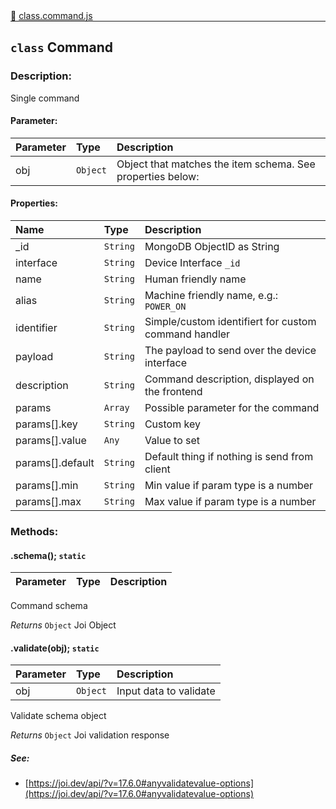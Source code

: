 <div class="mb-0">
    🔗 <a class="source-code" target="_blank"
        href="https://github.com/OpenHausIO/backend/blob/dev/components/devices/class.device.js">class.command.js</a>
</div>
<hr style="margin: 0 !important" />

<!-- CLASS -->

<!-- GENERAL -->
## `class` Command 
### Description:

Single command

<!-- GENERAL -->

<!-- PARAMETER -->
#### Parameter:
| Parameter | Type       | Description    |
| :-------- | :--------- |:------------- |
| obj | `Object` |  Object that matches the item schema. See properties below: |
<!-- PARAMETER -->

<!-- PROPERTIES -->
#### Properties:
| Name | Type | Description |
| :---- | :-------- | :----------- |
| _id | `String` | MongoDB ObjectID as String |
| interface | `String` | Device Interface `_id` |
| name | `String` | Human friendly name |
| alias | `String` | Machine friendly name, e.g.: `POWER_ON` |
| identifier | `String` | Simple/custom identifiert for custom command handler |
| payload | `String` | The payload to send over the device interface |
| description | `String` | Command description, displayed on the frontend |
| params | `Array` | Possible parameter for the command |
| params[].key | `String` | Custom key |
| params[].value | `Any` | Value to set |
| params[].default | `String` | Default thing if nothing is send from client |
| params[].min | `String` | Min value if param type is a number |
| params[].max | `String` | Max value if param type is a number |
<!-- PROPERTIES -->

<!-- EVENTS -->
<!-- EVENTS -->

<!-- EXAMPLES -->
<!-- EXAMPLES -->

<!-- LINKS -->
<!-- LINKS -->

<!-- CLASS -->



<!-- METHODS -->
### Methods:
#### .schema();  `static` 

| Parameter | Type       | Description    |
| :-------- | :--------- |:------------- |


Command schema


*Returns*  `Object`    Joi Object


<!-- LINKS -->
<!-- LINKS -->

#### .validate(obj);  `static` 

| Parameter | Type       | Description    |
| :-------- | :--------- |:------------- |
| obj | `Object` |  Input data to validate |


Validate schema object


*Returns*  `Object`    Joi validation response 


<!-- LINKS -->
##### See:
- [https://joi.dev/api/?v=17.6.0#anyvalidatevalue-options](https://joi.dev/api/?v=17.6.0#anyvalidatevalue-options)<br />
<!-- LINKS -->

<!-- METHODS -->